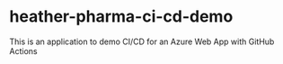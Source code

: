 # heather-pharma-ci-cd-demo

This is an application to demo CI/CD for an Azure Web App with GitHub Actions
